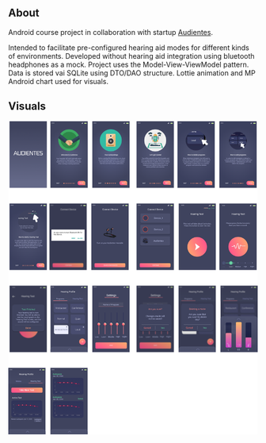 ## About
Android course project in collaboration with startup [Audientes](https://audientes.com/).

Intended to facilitate pre-configured hearing aid modes for different kinds of environments. Developed without hearing aid integration using bluetooth headphones as a mock.
Project uses the Model-View-ViewModel pattern. Data is stored vai SQLite using DTO/DAO structure. Lottie animation and MP Android chart used for visuals.

## Visuals
![Image of App Visuals](https://github.com/jdkramhoft/Audientes/blob/master/images/visuals.png?raw=true)


